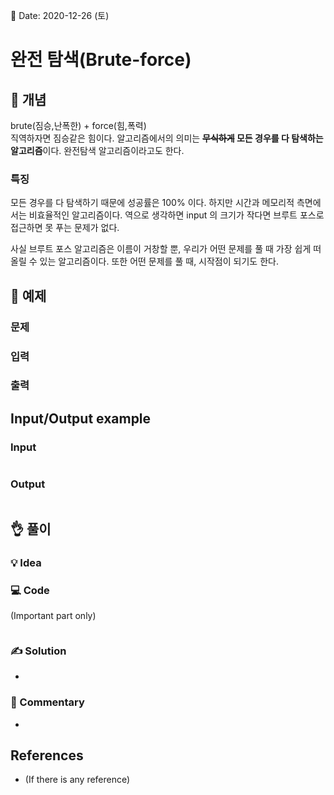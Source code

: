 📅 Date: 2020-12-26 (토)

# 완전 탐색(Brute-force)

## 🔎 개념

brute(짐승,난폭한) + force(힘,폭력)  
직역하자면 짐승같은 힘이다. 알고리즘에서의 의미는 **~~무식하게~~ 모든 경우를 다 탐색하는 알고리즘**이다.  완전탐색 알고리즘이라고도 한다.

### 특징

모든 경우를 다 탐색하기 때문에 성공률은 100% 이다. 하지만 시간과 메모리적 측면에서는 비효율적인 알고리즘이다. 역으로 생각하면 input 의 크기가 작다면 브루트 포스로 접근하면 못 푸는 문제가 없다.  

사실 브루트 포스 알고리즘은 이름이 거창할 뿐, 우리가 어떤 문제를 풀 때 가장 쉽게 떠올릴 수 있는 알고리즘이다. 또한 어떤 문제를 풀 때, 시작점이 되기도 한다.


## 📝 예제


### 문제

### 입력


### 출력

## Input/Output example
### Input

```

```

### Output
```

```


## 👌 풀이

### 💡 Idea


### 💻 Code
(Important part only)

``` python

```

### ✍ Solution
-

### 💬 Commentary
-



## References
- (If there is any reference)